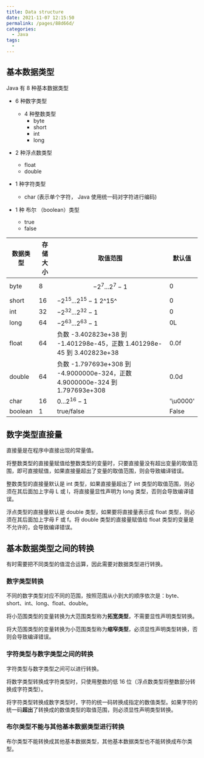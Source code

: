 ```yaml
---
title: Data structure
date: 2021-11-07 12:15:50
permalink: /pages/88d66d/
categories:
  - Java
tags:
  - 
---
```



## 基本数据类型 



Java 有 8 种基本数据类型

-   6 种数字类型
    -   4 种整数类型
        -   byte
        -   short
        -   int
        -   long

-   2 种浮点数类型
    -   float
    -   double

-   1 种字符类型
    -   char (表示单个字符， Java 使用统一码对字符进行编码)

-   1 种 布尔 （boolean）类型
    -   true
    -   false



| 数据类型 | 存储大小 | 取值范围                                                     | 默认值   |
| -------- | -------- | ------------------------------------------------------------ | -------- |
| byte     | 8        | $$-2^7...2^7 - 1$$                                             | 0        |
| short    | 16       | $-2^{15}...2^{15}-1$ 2^15^                                   | 0        |
| int      | 32       | $-2^{32}...2^{32} - 1$                                       | 0        |
| long     | 64       | $-2^{63}...2^{63} - 1$                                       | 0L       |
| float    | 64       | 负数 -3.402823e+38 到 -1.401298e-45，正数 1.401298e-45 到 3.402823e+38 | 0.0f     |
| double   | 64       | 负数 -1.797693e+308 到 -4.9000000e-324，正数 4.9000000e-324 到 1.797693e+308 | 0.0d     |
| char     | 16       | $0...2^{16} - 1$                                             | '\u0000' |
| boolean  | 1        | true/false                                                   | False    |



## 数字类型直接量



直接量是在程序中直接出现的常量值。

将整数类型的直接量赋值给整数类型的变量时，只要直接量没有超出变量的取值范围，即可直接赋值，如果直接量超出了变量的取值范围，则会导致编译错误。

整数类型的直接量默认是 int 类型，如果直接量超出了 int 类型的取值范围，则必须在其后面加上字母 L 或 l，将直接量显性声明为 long 类型，否则会导致编译错误。

浮点类型的直接量默认是 double 类型，如果要将直接量表示成 float 类型，则必须在其后面加上字母 F 或 f。将 double 类型的直接量赋值给 float 类型的变量是不允许的，会导致编译错误。



## 基本数据类型之间的转换



有时需要把不同类型的值混合运算，因此需要对数据类型进行转换。



### 数字类型转换

不同的数字类型对应不同的范围，按照范围从小到大的顺序依次是：byte、short、int、long、float、double。

将小范围类型的变量转换为大范围类型称为**拓宽类型**，不需要显性声明类型转换。

将大范围类型的变量转换为小范围类型称为**缩窄类型**，必须显性声明类型转换，否则会导致编译错误。



### 字符类型与数字类型之间的转换

字符类型与数字类型之间可以进行转换。

将数字类型转换成字符类型时，只使用整数的低 16 位（浮点数类型将整数部分转换成字符类型）。

将字符类型转换成数字类型时，字符的统一码转换成指定的数值类型。如果字符的统一码**超出**了转换成的数值类型的取值范围，则必须显性声明类型转换。



### 布尔类型不能与其他基本数据类型进行转换

布尔类型不能转换成其他基本数据类型，其他基本数据类型也不能转换成布尔类型。
